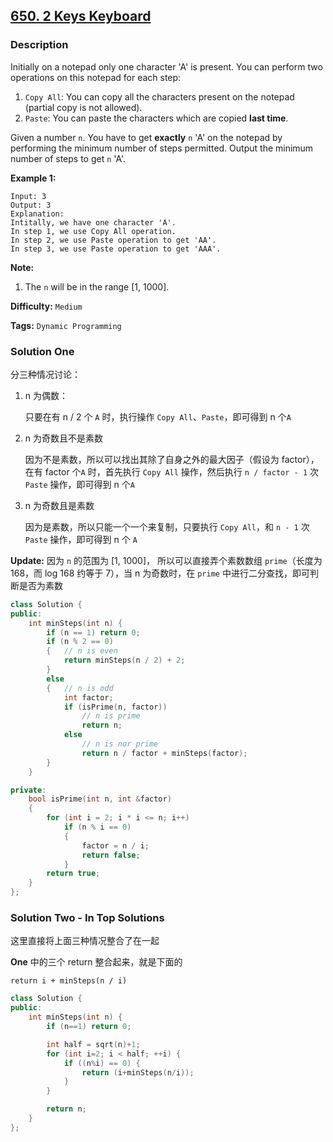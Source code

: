 ## [650. 2 Keys Keyboard](https://leetcode.com/problems/2-keys-keyboard/description/)

### Description

Initially on a notepad only one character 'A' is present. You can perform two operations on this notepad for each step:

1. `Copy All`: You can copy all the characters present on the notepad (partial copy is not allowed).
2. `Paste`: You can paste the characters which are copied **last time**.

Given a number `n`. You have to get **exactly** `n` 'A' on the notepad by performing the minimum number of steps permitted. Output the minimum number of steps to get `n` 'A'.

**Example 1:**

```
Input: 3
Output: 3
Explanation:
Intitally, we have one character 'A'.
In step 1, we use Copy All operation.
In step 2, we use Paste operation to get 'AA'.
In step 3, we use Paste operation to get 'AAA'.

```

**Note:**

1. The `n` will be in the range [1, 1000].

**Difficulty:** `Medium`

**Tags:** `Dynamic Programming`

### Solution One

分三种情况讨论：

1. n 为偶数：

   只要在有 n / 2 个 `A` 时，执行操作 `Copy All`、`Paste`，即可得到 n 个`A`

2. n 为奇数且不是素数

   因为不是素数，所以可以找出其除了自身之外的最大因子（假设为 factor），在有 factor 个`A` 时，首先执行 `Copy All` 操作，然后执行 `n / factor - 1` 次 `Paste` 操作，即可得到 n 个`A`

3. n 为奇数且是素数

   因为是素数，所以只能一个一个来复制，只要执行 `Copy All`，和 `n - 1` 次 `Paste` 操作，即可得到 n 个 `A`

**Update:** 因为 `n` 的范围为 [1, 1000]， 所以可以直接弄个素数数组 `prime`（长度为 168，而 log 168 约等于 7），当 n 为奇数时，在 `prime` 中进行二分查找，即可判断是否为素数

```c++
class Solution {
public:
    int minSteps(int n) {
        if (n == 1) return 0;
        if (n % 2 == 0)
        {   // n is even
            return minSteps(n / 2) + 2;
        }
        else
        {   // n is odd
            int factor;
            if (isPrime(n, factor))
                // n is prime
                return n;
            else
                // n is nor prime
                return n / factor + minSteps(factor);
        }
    }

private:
    bool isPrime(int n, int &factor)
    {
        for (int i = 2; i * i <= n; i++)
            if (n % i == 0)
            {
                factor = n / i;
                return false;
            }
        return true;
    }
};
```

### Solution Two - In Top Solutions

这里直接将上面三种情况整合了在一起

**One** 中的三个 return 整合起来，就是下面的

`return i + minSteps(n / i)`

```c++
class Solution {
public:
    int minSteps(int n) {
        if (n==1) return 0;

        int half = sqrt(n)+1;
        for (int i=2; i < half; ++i) {
            if ((n%i) == 0) {
                return (i+minSteps(n/i));
            }
        }

        return n;
    }
};
```
